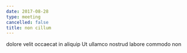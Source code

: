 ```yaml
---
date: 2017-08-28
type: meeting
cancelled: false
title: non cillum
---
```

dolore velit occaecat in aliquip Ut ullamco nostrud labore commodo non
